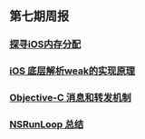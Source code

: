 ## 第七期周报

### [探寻iOS内存分配](http://www.jianshu.com/p/252526847be5)
### [iOS 底层解析weak的实现原理](http://www.jianshu.com/p/f20f2b482bb8)
### [Objective-C 消息和转发机制](http://blog.mogoal.com/2016/06/01/objective-c-runtime-msg_send/)
### [NSRunLoop 总结](http://www.jianshu.com/p/4728ac3358a2)
